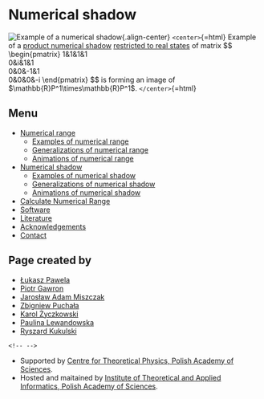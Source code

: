 Numerical shadow
================

![Example of a numerical shadow](/wiki/logo.png){.align-center}
`<center>`{=html} Example of a [product numerical
shadow](/numerical-shadow/generalizations/restricted-numerical-shadow/product-numerical-shadow)
[restricted to real
states](/numerical-shadow/generalizations/restricted-numerical-shadow/real-numerical-shadow)
of matrix \$\$ \\begin{pmatrix} 1&1&1&1\
0&i&1&1\
0&0&-1&1\
0&0&0&-i \\end{pmatrix} \$\$ is forming an image of
\$\\mathbb{R}P\^1\\times\\mathbb{R}P\^1\$. `</center>`{=html}

Menu
----

-   [Numerical range](numerical-range)
    -   [Examples of numerical range](/numerical-range/examples)
    -   [Generalizations of numerical
        range](/numerical-range/generalizations)
    -   [Animations of numerical range](/numerical-range/animations)
-   [Numerical shadow](numerical-shadow)
    -   [Examples of numerical shadow](/numerical-shadow/examples)
    -   [Generalizations of numerical
        shadow](/numerical-shadow/generalizations)
    -   [Animations of numerical shadow](/numerical-shadow/animations)
-   [Calculate Numerical Range](/numerical-range/calculate)
-   [Software](software)
-   [Literature](literature)
-   [Acknowledgements](acknowledgements)
-   [Contact](contact)

Page created by
---------------

-   [Łukasz Pawela](https://www.iitis.pl/en/person/lpawela)
-   [Piotr Gawron](https://pgawron.github.io)
-   [Jarosław Adam Miszczak](https://www.iitis.pl/en/person/jmiszczak)
-   [Zbigniew Puchała](https://www.iitis.pl/en/person/zpuchala)
-   [Karol Życzkowski](http://chaos.if.uj.edu.pl/~karol/)
-   [Paulina Lewandowska](https://www.iitis.pl/en/node/2654)
-   [Ryszard Kukulski](https://iitis.pl/en/node/2619)

```{=html}
<!-- -->
```
-   Supported by [Centre for Theoretical Physics, Polish Academy of
    Sciences](http://www.cft.edu.pl/en/).
-   Hosted and maitained by [Institute of Theoretical and Applied
    Informatics, Polish Academy of Sciences](http://www.iitis.pl/en/).
